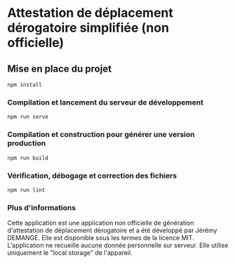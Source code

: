 # Attestation de déplacement dérogatoire simplifiée (non officielle)

## Mise en place du projet
```
npm install
```

### Compilation et lancement du serveur de développement
```
npm run serve
```

### Compilation et construction pour générer une version production
```
npm run build
```

### Vérification, débogage et correction des fichiers
```
npm run lint
```

### Plus d'informations
Cette application est une application non officielle de génération d'attestation de déplacement dérogatoire et a été développé par Jérémy DEMANGE. Elle est disponible sous les termes de la licence MIT. L'application ne recueille aucune donnée personnelle sur serveur. Elle utilise uniquement le "local storage" de l'appareil.
